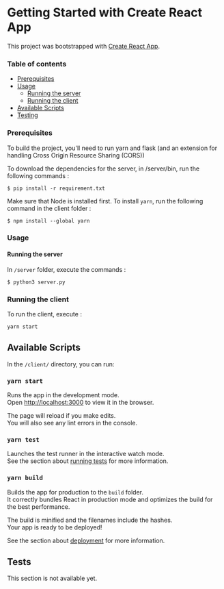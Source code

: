 # Getting Started with Create React App

This project was bootstrapped with [Create React App](https://github.com/facebook/create-react-app).

### Table of contents
 - [Prerequisites](#prerequisites)
 - [Usage](#Usage)
   - [Running the server](#Running-the-server)
   - [Running the client](#Running-the-client)
 - [Available Scripts](#Available-Scripts)
 - [Testing](#Tests)

### Prerequisites
To build the project, you'll need to run yarn and flask (and an extension for handling Cross Origin Resource Sharing (CORS))

To download the dependencies for the server, in /server/bin, run the following commands :
```
$ pip install -r requirement.txt
```

Make sure that Node is installed first. To install `yarn`, run the following command in the client folder : 
```
$ npm install --global yarn
```

### Usage

#### Running the server

In `/server` folder, execute the commands : 

```
$ python3 server.py
```

### Running the client

To run the client, execute :
```
yarn start
```

## Available Scripts

In the `/client/` directory, you can run:

### `yarn start`
Runs the app in the development mode.\
Open [http://localhost:3000](http://localhost:3000) to view it in the browser.

The page will reload if you make edits.\
You will also see any lint errors in the console.

### `yarn test`

Launches the test runner in the interactive watch mode.\
See the section about [running tests](https://facebook.github.io/create-react-app/docs/running-tests) for more information.

### `yarn build`

Builds the app for production to the `build` folder.\
It correctly bundles React in production mode and optimizes the build for the best performance.

The build is minified and the filenames include the hashes.\
Your app is ready to be deployed!

See the section about [deployment](https://facebook.github.io/create-react-app/docs/deployment) for more information.


## Tests
This section is not available yet.
